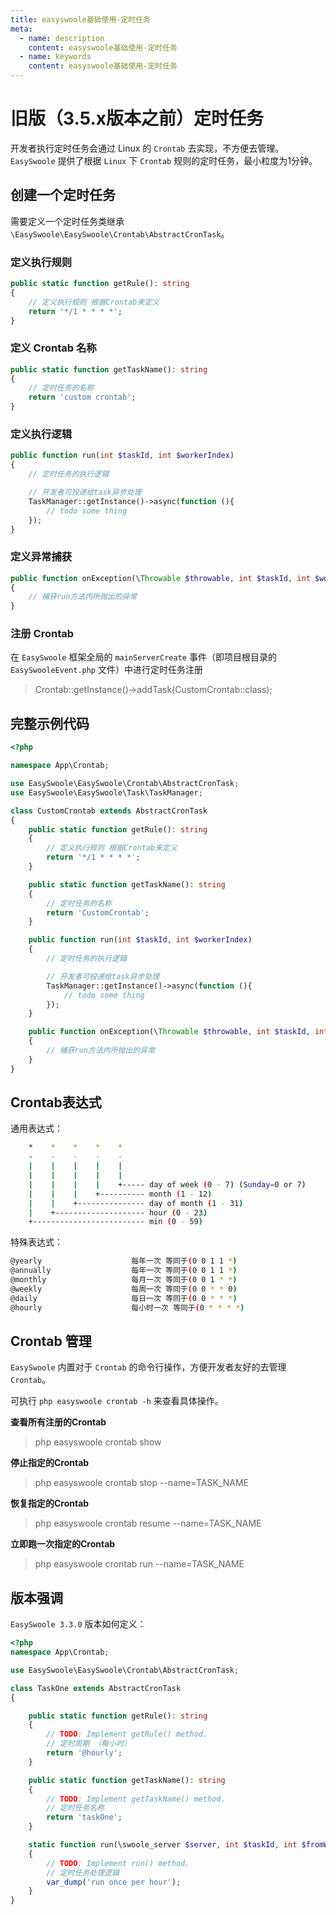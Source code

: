 ```yaml
---
title: easyswoole基础使用-定时任务
meta:
  - name: description
    content: easyswoole基础使用-定时任务
  - name: keywords
    content: easyswoole基础使用-定时任务
---
```


# 旧版（3.5.x版本之前）定时任务

开发者执行定时任务会通过 Linux 的 `Crontab` 去实现，不方便去管理。`EasySwoole` 提供了根据 `Linux` 下 `Crontab` 规则的定时任务，最小粒度为1分钟。

##  创建一个定时任务

需要定义一个定时任务类继承 `\EasySwoole\EasySwoole\Crontab\AbstractCronTask`。

### 定义执行规则
```php
public static function getRule(): string
{
    // 定义执行规则 根据Crontab来定义
    return '*/1 * * * *';
}
```

### 定义 Crontab 名称
```php
public static function getTaskName(): string
{
    // 定时任务的名称
    return 'custom crontab';
}
```

### 定义执行逻辑
```php
public function run(int $taskId, int $workerIndex)
{
    // 定时任务的执行逻辑

    // 开发者可投递给task异步处理
    TaskManager::getInstance()->async(function (){
        // todo some thing
    });
}
```

### 定义异常捕获
```php
public function onException(\Throwable $throwable, int $taskId, int $workerIndex)
{
    // 捕获run方法内所抛出的异常
}
```

### 注册 Crontab

在 `EasySwoole` 框架全局的 `mainServerCreate` 事件（即项目根目录的 `EasySwooleEvent.php` 文件）中进行定时任务注册

> Crontab::getInstance()->addTask(CustomCrontab::class);

## 完整示例代码
```php
<?php

namespace App\Crontab;

use EasySwoole\EasySwoole\Crontab\AbstractCronTask;
use EasySwoole\EasySwoole\Task\TaskManager;

class CustomCrontab extends AbstractCronTask
{
    public static function getRule(): string
    {
        // 定义执行规则 根据Crontab来定义
        return '*/1 * * * *';
    }

    public static function getTaskName(): string
    {
        // 定时任务的名称
        return 'CustomCrontab';
    }

    public function run(int $taskId, int $workerIndex)
    {
        // 定时任务的执行逻辑

        // 开发者可投递给task异步处理
        TaskManager::getInstance()->async(function (){
            // todo some thing
        });
    }

    public function onException(\Throwable $throwable, int $taskId, int $workerIndex)
    {
        // 捕获run方法内所抛出的异常
    }
}
```

## Crontab表达式

通用表达式：
```bash
    *    *    *    *    *
    -    -    -    -    -
    |    |    |    |    |
    |    |    |    |    |
    |    |    |    |    +----- day of week (0 - 7) (Sunday=0 or 7)
    |    |    |    +---------- month (1 - 12)
    |    |    +--------------- day of month (1 - 31)
    |    +-------------------- hour (0 - 23)
    +------------------------- min (0 - 59)
```

特殊表达式：
```bash
@yearly                    每年一次 等同于(0 0 1 1 *) 
@annually                  每年一次 等同于(0 0 1 1 *)
@monthly                   每月一次 等同于(0 0 1 * *) 
@weekly                    每周一次 等同于(0 0 * * 0) 
@daily                     每日一次 等同于(0 0 * * *) 
@hourly                    每小时一次 等同于(0 * * * *)
```

## Crontab 管理

`EasySwoole` 内置对于 `Crontab` 的命令行操作，方便开发者友好的去管理 `Crontab`。

可执行 `php easyswoole crontab -h` 来查看具体操作。

**查看所有注册的Crontab**

> php easyswoole crontab show

**停止指定的Crontab**

> php easyswoole crontab stop --name=TASK_NAME

**恢复指定的Crontab**

> php easyswoole crontab resume --name=TASK_NAME

**立即跑一次指定的Crontab**

> php easyswoole crontab run --name=TASK_NAME

## 版本强调

`EasySwoole 3.3.0` 版本如何定义：

```php
<?php
namespace App\Crontab;

use EasySwoole\EasySwoole\Crontab\AbstractCronTask;

class TaskOne extends AbstractCronTask
{

    public static function getRule(): string
    {
        // TODO: Implement getRule() method.
        // 定时周期 （每小时）
        return '@hourly';
    }

    public static function getTaskName(): string
    {
        // TODO: Implement getTaskName() method.
        // 定时任务名称
        return 'taskOne';
    }

    static function run(\swoole_server $server, int $taskId, int $fromWorkerId,$flags=null)
    {
        // TODO: Implement run() method.
        // 定时任务处理逻辑
        var_dump('run once per hour');
    }
}
```
